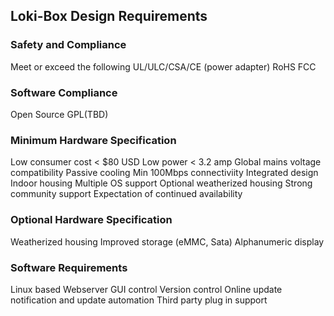 ## Loki-Box Design Requirements

### Safety and Compliance
Meet or exceed the following
UL/ULC/CSA/CE (power adapter)
RoHS
FCC

### Software Compliance
Open Source GPL(TBD)

### Minimum Hardware Specification
Low consumer cost < $80 USD
Low power < 3.2 amp
Global mains voltage compatibility
Passive cooling
Min 100Mbps connectiviity
Integrated design
Indoor housing
Multiple OS support
Optional weatherized housing
Strong community support
Expectation of continued availability

### Optional Hardware Specification

Weatherized housing
Improved storage (eMMC, Sata)
Alphanumeric display

### Software Requirements
Linux based
Webserver GUI control
Version control
Online update notification and update automation
Third party plug in support
